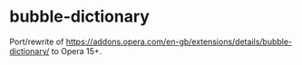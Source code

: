 bubble-dictionary
=================

Port/rewrite of https://addons.opera.com/en-gb/extensions/details/bubble-dictionary/ to Opera 15+.
